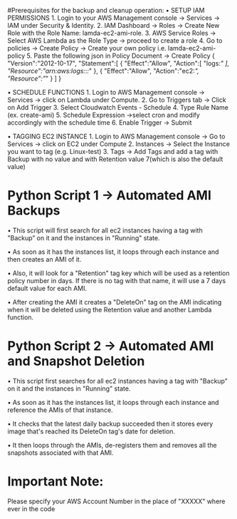 #Prerequisites for the backup and cleanup operation:
•	SETUP IAM PERMISSIONS
	1. Login to your AWS Management console -> Services -> IAM under Security & Identity.
	2. IAM Dashboard -> Roles -> Create New Role with the Role Name: lamda-ec2-ami-role.
	3. AWS Service Roles -> Select AWS Lambda as the Role Type -> proceed to create a role
	4. Go to policies -> Create Policy -> Create your own policy i.e. lamda-ec2-ami-policy
	5. Paste the following json in Policy Document -> Create Policy 
		{
		  "Version":"2012-10-17",
		  "Statement":[
		    {
		      "Effect":"Allow",
		      "Action":[
		        "logs:*"
		      ],
		      "Resource":"arn:aws:logs:*:*:*"
		    },
		    {
		      "Effect":"Allow",
		      "Action":"ec2:*",
		      "Resource":"*"
		    }
		  ]
		}

•	SCHEDULE FUNCTIONS
	1. Login to AWS Management console -> Services -> click on Lambda under Compute.
	2. Go to Triggers tab -> Click on Add Trigger
	3. Select Cloudwatch Events - Schedule
	4. Type Rule Name (ex. create-ami)
	5. Schedule Expression ->select cron and modify accordingly with the schedule time
	6. Enable Trigger -> Submit

•	TAGGING EC2 INSTANCE
	1. Login to AWS Management console -> Go to Services -> click on EC2 under Compute
	2. Instances -> Select the Instance you want to tag (e.g. Linux-test) 
	3. Tags -> Add Tags and add a tag with Backup with no value and with Retention value 7(which is also the default value)

# Python Script 1 -> Automated AMI Backups

•	This script will first search for all ec2 instances having a tag with "Backup” on it and the instances in "Running" state.

•	As soon as it has the instances list, it loops through each instance and then creates an AMI of it.

•	Also, it will look for a "Retention" tag key which will be used as a retention policy number in days. If there is no tag with that name, it will use a 7 days default value for each AMI.

•	After creating the AMI it creates a "DeleteOn" tag on the AMI indicating when it will be deleted using the Retention value and another Lambda function.


# Python Script 2 -> Automated AMI and Snapshot Deletion

•	This script first searches for all ec2 instances having a tag with "Backup” on it and the instances in "Running" state.

•	As soon as it has the instances list, it loops through each instance and reference the AMIs of that instance.

•	It checks that the latest daily backup succeeded then it stores every image that's reached its DeleteOn tag's date for deletion.

•	It then loops through the AMIs, de-registers them and removes all the snapshots associated with that AMI.


# Important Note:

Please specify your AWS Account Number in the place of "XXXXX" where ever in the code